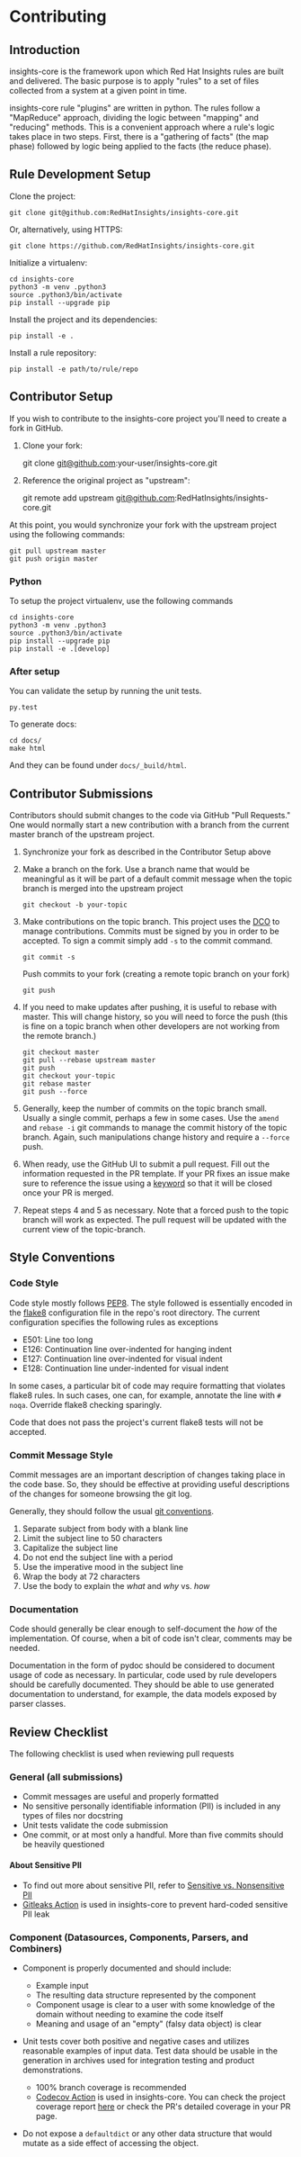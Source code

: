 # Contributing

## Introduction

insights-core is the framework upon which Red Hat Insights rules are built and
delivered.  The basic purpose is to apply "rules" to a set of files collected
from a system at a given point in time.

insights-core rule "plugins" are written in python.  The rules follow a
"MapReduce" approach, dividing the logic between "mapping" and
"reducing" methods.  This is a convenient approach where a rule's logic
takes place in two steps.  First, there is a "gathering of facts" (the
map phase) followed by logic being applied to the facts (the reduce
phase).


## Rule Development Setup

Clone the project:

    git clone git@github.com:RedHatInsights/insights-core.git

Or, alternatively, using HTTPS:

    git clone https://github.com/RedHatInsights/insights-core.git

Initialize a virtualenv:

    cd insights-core
    python3 -m venv .python3
    source .python3/bin/activate
    pip install --upgrade pip

Install the project and its dependencies:

    pip install -e .

Install a rule repository:

    pip install -e path/to/rule/repo


## Contributor Setup

If you wish to contribute to the insights-core project you'll need to create a
fork in GitHub.

1. Clone your fork:

    git clone git@github.com:your-user/insights-core.git

2. Reference the original project as "upstream":

    git remote add upstream git@github.com:RedHatInsights/insights-core.git

At this point, you would synchronize your fork with the upstream project
using the following commands:

    git pull upstream master
    git push origin master

### Python

To setup the project virtualenv, use the following commands

    cd insights-core
    python3 -m venv .python3
    source .python3/bin/activate
    pip install --upgrade pip
    pip install -e .[develop]

### After setup

You can validate the setup by running the unit tests.

    py.test

To generate docs:

    cd docs/
    make html

And they can be found under `docs/_build/html`.

## Contributor Submissions

Contributors should submit changes to the code via GitHub "Pull
Requests."  One would normally start a new contribution with a branch
from the current master branch of the upstream project.

1. Synchronize your fork as described in the Contributor Setup above

2. Make a branch on the fork.  Use a branch name that would be
   meaningful as it will be part of a default commit message when the
   topic branch is merged into the upstream project

       git checkout -b your-topic

3. Make contributions on the topic branch.  This project uses the
   [DCO](https://developercertificate.org/) to manage contributions. Commits
   must be signed by you in order to be accepted. To sign a commit simply add
   `-s` to the commit command.

       git commit -s

   Push commits to your fork (creating a remote topic branch on your fork)

       git push

4. If you need to make updates after pushing, it is useful to rebase
   with master.  This will change history, so you will need to force the
   push (this is fine on a topic branch when other developers are not
   working from the remote branch.)

       git checkout master
       git pull --rebase upstream master
       git push
       git checkout your-topic
       git rebase master
       git push --force

5. Generally, keep the number of commits on the topic branch small.
   Usually a single commit, perhaps a few in some cases.  Use the
   `amend` and `rebase -i` git commands to manage the commit history
   of the topic branch.  Again, such manipulations change history and
   require a `--force` push.

6. When ready, use the GitHub UI to submit a pull request.  Fill out
   the information requested in the PR template.  If your PR fixes an
   issue make sure to reference the issue using a
   [keyword](https://docs.github.com/en/issues/tracking-your-work-with-issues/creating-issues/linking-a-pull-request-to-an-issue#linking-a-pull-request-to-an-issue-using-a-keyword)
   so that it will be closed once your PR is merged.

7. Repeat steps 4 and 5 as necessary.  Note that a forced push to the
   topic branch will work as expected.  The pull request will be
   updated with the current view of the topic-branch.


## Style Conventions


### Code Style

Code style mostly follows [PEP8](https://www.python.org/dev/peps/pep-0008/).
The style followed is essentially encoded in the
[flake8](http://flake8.pycqa.org/en/latest/) configuration file in the
repo's root directory.  The current configuration specifies the
following rules as exceptions

- E501: Line too long
- E126: Continuation line over-indented for hanging indent
- E127: Continuation line over-indented for visual indent
- E128: Continuation line under-indented for visual indent

In some cases, a particular bit of code may require formatting that
violates flake8 rules.  In such cases, one can, for example, annotate
the line with ``# noqa``.  Override flake8 checking sparingly.

Code that does not pass the project's current flake8 tests
will not be accepted.


### Commit Message Style

Commit messages are an important description of changes taking place in
the code base. So, they should be effective at providing useful
descriptions of the changes for someone browsing the git log.

Generally, they should follow the usual
[git conventions](http://chris.beams.io/posts/git-commit/).

1. Separate subject from body with a blank line
2. Limit the subject line to 50 characters
3. Capitalize the subject line
4. Do not end the subject line with a period
5. Use the imperative mood in the subject line
6. Wrap the body at 72 characters
7. Use the body to explain the *what* and *why* vs. *how*


### Documentation

Code should generally be clear enough to self-document the *how* of the
implementation.  Of course, when a bit of code isn't clear, comments may
be needed.

Documentation in the form of pydoc should be considered to document
usage of code as necessary.  In particular, code used by rule developers
should be carefully documented.  They should be able to use generated
documentation to understand, for example, the data models exposed by
parser classes.

## Review Checklist

The following checklist is used when reviewing pull requests


### General (all submissions)

- Commit messages are useful and properly formatted
- No sensitive personally identifiable information (PII) is included in any
  types of files nor docstring
- Unit tests validate the code submission
- One commit, or at most only a handful.  More than five commits should
  be heavily questioned

#### About Sensitive PII
- To find out more about sensitive PII, refer to
  [Sensitive vs. Nonsensitive PII](https://www.investopedia.com/terms/p/personally-identifiable-information-pii.asp#toc-sensitive-vs-nonsensitive-pii)
- [Gitleaks Action](https://github.com/gitleaks/gitleaks-action) is used in
  insights-core to prevent hard-coded sensitive PII leak


### Component (Datasources, Components, Parsers, and Combiners)

- Component is properly documented and should include:
   - Example input
   - The resulting data structure represented by the component
   - Component usage is clear to a user with some knowledge of the domain
     without needing to examine the code itself
   - Meaning and usage of an "empty" (falsy data object) is clear

- Unit tests cover both positive and negative cases and utilizes
  reasonable examples of input data. Test data should be usable in the
  generation in archives used for integration testing and product
  demonstrations.
  - 100% branch coverage is recommended
  - [Codecov Action](https://github.com/codecov/codecov-action) is used in
    insights-core. You can check the project coverage report [here](https://app.codecov.io/gh/RedHatInsights/insights-core)
    or check the PR's detailed coverage in your PR page.

- Do not expose a ``defaultdict`` or any other data structure that
  would mutate as a side effect of accessing the object.
